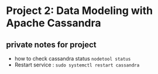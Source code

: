 # Project 2: Data Modeling with Apache Cassandra

## private notes for project

- how to check cassandra status `nodetool status`
- Restart service : `sudo systemctl restart cassandra`
